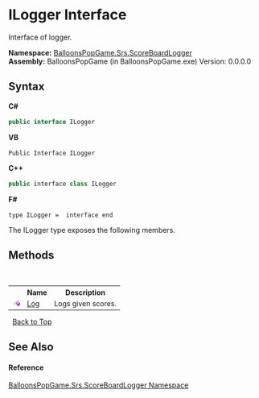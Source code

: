 # ILogger Interface
 

Interface of logger.

**Namespace:**&nbsp;<a href="N_BalloonsPopGame_Srs_ScoreBoardLogger">BalloonsPopGame.Srs.ScoreBoardLogger</a><br />**Assembly:**&nbsp;BalloonsPopGame (in BalloonsPopGame.exe) Version: 0.0.0.0

## Syntax

**C#**<br />
``` C#
public interface ILogger
```

**VB**<br />
``` VB
Public Interface ILogger
```

**C++**<br />
``` C++
public interface class ILogger
```

**F#**<br />
``` F#
type ILogger =  interface end
```

The ILogger type exposes the following members.


## Methods
&nbsp;<table><tr><th></th><th>Name</th><th>Description</th></tr><tr><td>![Public method](media/pubmethod.gif "Public method")</td><td><a href="M_BalloonsPopGame_Srs_ScoreBoardLogger_ILogger_Log">Log</a></td><td>
Logs given scores.</td></tr></table>&nbsp;
<a href="#ilogger-interface">Back to Top</a>

## See Also


#### Reference
<a href="N_BalloonsPopGame_Srs_ScoreBoardLogger">BalloonsPopGame.Srs.ScoreBoardLogger Namespace</a><br />